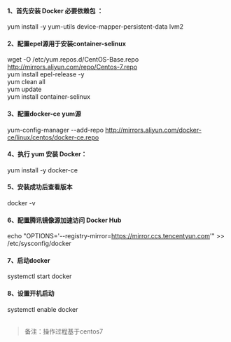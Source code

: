 #### 1、首先安装 Docker 必要依赖包 ：
yum install -y yum-utils device-mapper-persistent-data lvm2
#### 2、配置epel源用于安装container-selinux
wget -O /etc/yum.repos.d/CentOS-Base.repo http://mirrors.aliyun.com/repo/Centos-7.repo<br>
yum install epel-release -y<br>
yum clean all<br>
yum update<br>
yum install container-selinux<br>
#### 3、配置docker-ce yum源
yum-config-manager --add-repo http://mirrors.aliyun.com/docker-ce/linux/centos/docker-ce.repo
#### 4、执行 yum 安装 Docker：
yum install -y docker-ce
#### 5、安装成功后查看版本
docker -v
#### 6、配置腾讯镜像源加速访问 Docker Hub
echo "OPTIONS='--registry-mirror=https://mirror.ccs.tencentyun.com'" >> /etc/sysconfig/docker <br>
#### 7、启动docker
systemctl start docker
#### 8、设置开机启动
systemctl enable docker
<br>
<br>
>备注：操作过程基于centos7
